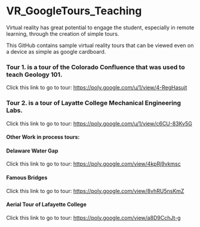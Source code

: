 # VR_GoogleTours_Teaching

Virtual reality has great potential to engage the student, especially in remote learning, through the creation of simple tours.

This GitHub contains sample virtual reality tours that can be viewed even on a device as simple as google cardboard.

### Tour 1. is a tour of the Colorado Confluence that was used to teach Geology 101. 
Click this link to go to tour: https://poly.google.com/u/1/view/4-RegHasujt



### Tour 2. is a tour of Layatte College Mechanical Engineering Labs. 
Click this link to go to tour: https://poly.google.com/u/1/view/c6CU-83Kv5G


#### Other Work in process tours:

#### Delaware Water Gap
Click this link to go to tour: https://poly.google.com/view/4kpRj9vkmsc

#### Famous Bridges
Click this link to go to tour: https://poly.google.com/view/8vhRU5nsKmZ

#### Aerial Tour of Lafayette College
Click this link to go to tour: https://poly.google.com/view/a8D9CchJt-g
